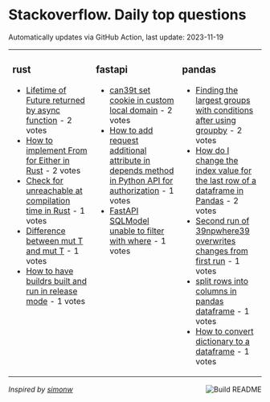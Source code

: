 # Stackoverflow. Daily top questions 

Automatically updates via GitHub Action, last update: <!-- date starts -->2023-11-19<!-- date ends -->


<table><tr><td valign="top" width="33%">

### rust
<!-- rust starts -->
* [Lifetime of Future returned by async function](https://stackoverflow.com/questions/77507692/lifetime-of-future-returned-by-async-function) - 2 votes
* [How to implement From for Either in Rust](https://stackoverflow.com/questions/77510771/how-to-implement-from-for-either-in-rust) - 2 votes
* [Check for unreachable at compilation time in Rust](https://stackoverflow.com/questions/77510701/check-for-unreachable-at-compilation-time-in-rust) - 1 votes
* [Difference between mut T and mut T](https://stackoverflow.com/questions/77506686/difference-between-mut-t-and-mut-t) - 1 votes
* [How to have buildrs built and run in release mode](https://stackoverflow.com/questions/77508204/how-to-have-build-rs-built-and-run-in-release-mode) - 1 votes
<!-- rust ends -->
</td><td valign="top" width="34%">


### fastapi
<!-- fastapi starts -->
* [can39t set cookie in custom local domain](https://stackoverflow.com/questions/77505777/cant-set-cookie-in-custom-local-domain) - 2 votes
* [How to add request  additional attribute in depends method in Python API for authorization](https://stackoverflow.com/questions/77508043/how-to-add-request-additional-attribute-in-depends-method-in-python-api-for-au) - 1 votes
* [FastAPI SQLModel unable to filter with where](https://stackoverflow.com/questions/77508122/fastapi-sqlmodel-unable-to-filter-with-where) - 1 votes
<!-- fastapi ends -->
</td><td valign="top" width="34%">


### pandas
<!-- pandas starts -->
* [Finding the largest groups with conditions after using groupby](https://stackoverflow.com/questions/77505772/finding-the-largest-groups-with-conditions-after-using-groupby) - 2 votes
* [How do I change the index value for the last row of a dataframe in Pandas](https://stackoverflow.com/questions/77508126/how-do-i-change-the-index-value-for-the-last-row-of-a-dataframe-in-pandas) - 2 votes
* [Second run of 39npwhere39 overwrites changes from first run](https://stackoverflow.com/questions/77505418/second-run-of-np-where-overwrites-changes-from-first-run) - 1 votes
* [split rows into columns in pandas dataframe](https://stackoverflow.com/questions/77511351/split-rows-into-columns-in-pandas-dataframe) - 1 votes
* [How to convert dictionary to a dataframe](https://stackoverflow.com/questions/77506633/how-to-convert-dictionary-to-a-dataframe) - 1 votes
<!-- pandas ends -->
</td></tr></table>

<a href="https://github.com/hp0404/hp0404/actions"><img src="https://github.com/hp0404/hp0404/workflows/Build%20README/badge.svg" align="right" alt="Build README"></a> <p>*Inspired by  [simonw](https://github.com/simonw/simonw)*</p>
